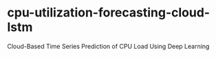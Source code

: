 # cpu-utilization-forecasting-cloud-lstm
Cloud-Based Time Series Prediction of CPU Load Using Deep Learning
